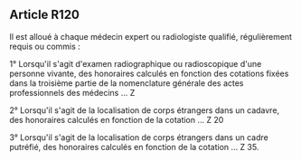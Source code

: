 Article R120
----
Il est alloué à chaque médecin expert ou radiologiste qualifié, régulièrement
requis ou commis :

1° Lorsqu'il s'agit d'examen radiographique ou radioscopique d'une personne
vivante, des honoraires calculés en fonction des cotations fixées dans la
troisième partie de la nomenclature générale des actes professionnels des
médecins ... Z

2° Lorsqu'il s'agit de la localisation de corps étrangers dans un cadavre, des
honoraires calculés en fonction de la cotation ... Z 20

3° Lorsqu'il s'agit de la localisation de corps étrangers dans un cadre
putréfié, des honoraires calculés en fonction de la cotation ... Z 35.
